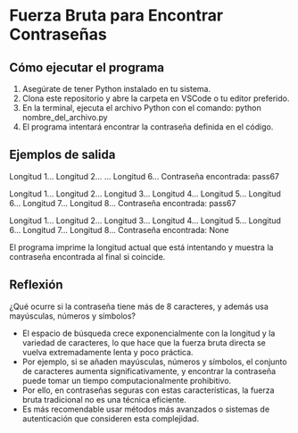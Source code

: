 # Fuerza Bruta para Encontrar Contraseñas

## Cómo ejecutar el programa

1. Asegúrate de tener Python instalado en tu sistema.
2. Clona este repositorio y abre la carpeta en VSCode o tu editor preferido.
3. En la terminal, ejecuta el archivo Python con el comando:
python nombre_del_archivo.py
4. El programa intentará encontrar la contraseña definida en el código.

## Ejemplos de salida

Longitud 1...
Longitud 2...
...
Longitud 6...
Contraseña encontrada: pass67

Longitud 1...
Longitud 2...
Longitud 3...
Longitud 4...
Longitud 5...
Longitud 6...
Longitud 7...
Longitud 8...
Contraseña encontrada: pass67

Longitud 1...
Longitud 2...
Longitud 3...
Longitud 4...
Longitud 5...
Longitud 6...
Longitud 7...
Longitud 8...
Contraseña encontrada: None


El programa imprime la longitud actual que está intentando y muestra la contraseña encontrada al final si coincide.

## Reflexión

¿Qué ocurre si la contraseña tiene más de 8 caracteres, y además usa mayúsculas, números y símbolos?

- El espacio de búsqueda crece exponencialmente con la longitud y la variedad de caracteres, lo que hace que la fuerza bruta directa se vuelva extremadamente lenta y poco práctica.
- Por ejemplo, si se añaden mayúsculas, números y símbolos, el conjunto de caracteres aumenta significativamente, y encontrar la contraseña puede tomar un tiempo computacionalmente prohibitivo.
- Por ello, en contraseñas seguras con estas características, la fuerza bruta tradicional no es una técnica eficiente.
- Es más recomendable usar métodos más avanzados o sistemas de autenticación que consideren esta complejidad.

